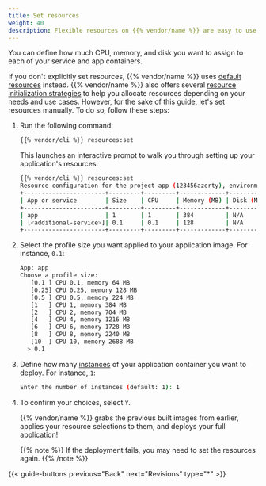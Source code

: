 ```yaml
---
title: Set resources
weight: 40
description: Flexible resources on {{% vendor/name %}} are easy to use. Find all you need to know about resources allocation there.
---
```


You can define how much CPU, memory, and disk you want to assign to each of your service and app containers.

If you don't explicitly set resources, {{% vendor/name %}} uses [default resources](/manage-resources/resource-init.md) instead.
{{% vendor/name %}} also offers several [resource initialization strategies](/manage-resources/resource-init.md) to help you allocate resources depending on your needs and use cases.
However, for the sake of this guide, let's set resources manually.
To do so, follow these steps:

1.  Run the following command:

    ```bash {location="Terminal"}
    {{% vendor/cli %}} resources:set
    ```

    This launches an interactive prompt to walk you through setting up your application's resources:

    ```bash {location="Terminal"}
    {{% vendor/cli %}} resources:set
    Resource configuration for the project app (123456azerty), environment main (type: production):
    +-----------------------+---------+---------+-------------+-----------+-----------+
    | App or service        | Size    | CPU     | Memory (MB) | Disk (MB) | Instances |
    +-----------------------+---------+---------+-------------+-----------+-----------+
    | app                   | 1       | 1       | 384         | N/A       | 1         |
    | [<additional-service>]| 0.1     | 0.1     | 128         | N/A       | 1         |
    +-----------------------+---------+---------+-------------+-----------+-----------+
    ```

2.  Select the profile size you want applied to your application image. For instance, `0.1`:

    ```bash {location="Terminal"}
    App: app
    Choose a profile size:
       [0.1 ] CPU 0.1, memory 64 MB
       [0.25] CPU 0.25, memory 128 MB
       [0.5 ] CPU 0.5, memory 224 MB
       [1   ] CPU 1, memory 384 MB
       [2   ] CPU 2, memory 704 MB
       [4   ] CPU 4, memory 1216 MB
       [6   ] CPU 6, memory 1728 MB
       [8   ] CPU 8, memory 2240 MB
       [10  ] CPU 10, memory 2688 MB
      > 0.1
    ```

3.  Define how many [instances](/manage-resources/adjust-resources#horizontal-scaling) of your application container you want to deploy. For instance, `1`:

    ```bash {location="Terminal"}
    Enter the number of instances (default: 1): 1
    ```

4.  To confirm your choices, select `Y`.

    {{% vendor/name %}} grabs the previous built images from earlier, applies your resource selections to them, and deploys your full application!

    {{% note %}}
    If the deployment fails, you may need to set the resources again.
    {{% /note %}}

{{< guide-buttons previous="Back" next="Revisions" type="\*" >}}
